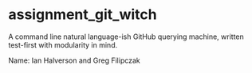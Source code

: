 # assignment_git_witch
A command line natural language-ish GitHub querying machine, written test-first with modularity in mind.

Name: Ian Halverson and Greg Filipczak
